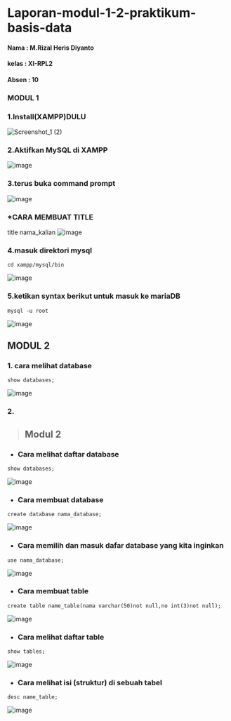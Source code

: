# Laporan-modul-1-2-praktikum-basis-data
#### Nama : M.Rizal Heris Diyanto
#### kelas : XI-RPL2
#### Absen : 10

### MODUL 1

### 1.Install(XAMPP)DULU
![Screenshot_1 (2)](https://user-images.githubusercontent.com/113566103/190312112-fe5c8dfe-191b-45c3-9795-f254d90c777d.png)
### 2.Aktifkan MySQL di XAMPP
![image](https://user-images.githubusercontent.com/113566103/190312398-1337b22d-be62-4989-a790-e19a47b2cc7f.png)
### 3.terus buka command prompt
![image](https://user-images.githubusercontent.com/113566103/190313553-32b1f162-5e50-4592-951d-8f65845958bd.png)
### *CARA MEMBUAT TITLE
title nama_kalian
![image](https://user-images.githubusercontent.com/113566103/190317515-480e26b4-6a75-497b-95fa-04a9f04a2d57.png)
### 4.masuk direktori mysql

```
cd xampp/mysql/bin
```
![image](https://user-images.githubusercontent.com/113566103/190314723-896065aa-ddd7-42d0-a0d7-15b831f50ead.png)
### 5.ketikan syntax berikut untuk masuk ke mariaDB
```
mysql -u root
```
![image](https://user-images.githubusercontent.com/113566103/190315351-3f5225de-a8b1-4a82-aa11-17595b9cfd8c.png)


## MODUL 2

### 1. cara melihat database
```
show databases;
```
![image](https://user-images.githubusercontent.com/113566103/190316116-5c2556d4-564a-4fcd-90c4-3736911117d9.png)
### 2. 
>## Modul 2
- ### Cara melihat daftar database
```
show databases;
```


![image](https://user-images.githubusercontent.com/92255670/190309535-53e99a2d-071f-4b8a-a6b5-d7f9b6c4cd75.png)

- ### Cara membuat database
```
create database nama_database;
```

![image](https://user-images.githubusercontent.com/92255670/190311061-2402935f-72f3-4e58-91ef-deeaa6ff9c8c.png)

- ### Cara memilih dan masuk dafar database yang kita inginkan 

```
use nama_database;
```

![image](https://user-images.githubusercontent.com/92255670/190312060-2618fb47-49b7-4242-b6ad-1e2ffc73719f.png)

- ### Cara membuat table

```
create table name_table(nama varchar(50)not null,no int(3)not null);
```


![image](https://user-images.githubusercontent.com/92255670/190313876-73124c48-987b-467d-b775-a94d8cd51a73.png)

- ### Cara melihat daftar table

```
show tables;
```

![image](https://user-images.githubusercontent.com/92255670/190314476-a41bb5ec-8393-4404-aa93-6e3f2c6fbff8.png)

- ### Cara melihat isi (struktur) di sebuah tabel

```
desc name_table;
```


![image](https://user-images.githubusercontent.com/92255670/190314810-773e8af2-cd89-4cdf-827b-3016b01c41cf.png)




